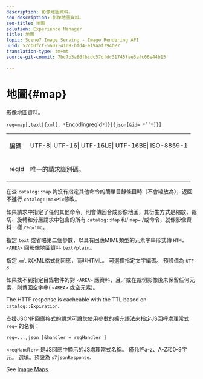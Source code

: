 ```yaml
---
description: 影像地圖資料。
seo-description: 影像地圖資料。
seo-title: 地圖
solution: Experience Manager
title: 地圖
topic: Scene7 Image Serving - Image Rendering API
uuid: 57cb0fcf-5a07-4109-bfd4-ef9aaf794b27
translation-type: tm+mt
source-git-commit: 7bc7b3a86fbcdc57cfdc31745fae3afc06e44b15

---
```



# 地圖{#map}

影像地圖資料。

`req=map[,text|{xml[, *`EncodingreqId`*]}|{json[&id= *``*]}]`

<table id="simpletable_10F2152FDF33411491FBBAFD173CA5ED"> 
 <tr class="strow"> 
  <td class="stentry"> <p><span class="codeph"><span class="varname"> 編碼</span></span> </p> </td> 
  <td class="stentry"> <p><span class="codeph"> UTF-8| UTF-16| UTF-16LE| UTF-16BE| ISO-8859-1</span> </p></td> 
 </tr> 
 <tr class="strow"> 
  <td class="stentry"> <p><span class="codeph"><span class="varname"> reqId</span></span> </p></td> 
  <td class="stentry"> <p>唯一的請求識別碼。 </p></td> 
 </tr> 
</table>

在查 `catalog::Map` 詢沒有指定其他命令的簡單目錄條目時（不會縮放為），返回不進行 `catalog::maxPix`修改。

如果請求中指定了任何其他命令，則會傳回合成影像地圖，其衍生方式是縮放、裁切、旋轉和分層請求中包含的所有 `catalog::Map` 和/ `map=` /或命令，就像影像資料一樣 `req=img`。

指定 `text` 或省略第二個參數，以具有回應MIME類型的元素字串形式傳 `HTML <AREA>` 回影像地圖資料 `text/plain`。

指定 `xml` 以XML格式化回應，而非HTML。 可選擇指定文字編碼。 預設值為 `UTF-8`.

如果找不到指定目錄物件的對 `<AREA>` 應資料，且／或在裁切影像後未保留任何元素，則傳回空字串( `<AREA>` 或空元素)。

The HTTP response is cacheable with the TTL based on `catalog::Expiration`.

支援JSONP回應格式的請求可讓您使用參數的擴充語法來指定JS回呼處理常式 `req=` 的名稱：

`req=...,json [&handler = reqHandler ]`

`<reqHandler>` 是JS回應中顯示的JS處理常式名稱。 僅允許a-z、A-Z和0-9字元。 選填。預設為 `s7jsonResponse`.

See [Image Maps](../../../../../../is-api/http-ref/image-serving-api-ref/c-http-protocol-reference/c-syntax-and-features/r-image-maps.md#reference-ff7d1bac2a064104b0c508a81316fdab).
